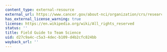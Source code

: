 ```yaml
---
content_type: external-resource
external_url: https://www.cancer.gov/about-nci/organization/crs/research-initiatives/team-science-field-guide/collaboration-team-science-guide.pdf
has_external_license_warning: true
license: https://en.wikipedia.org/wiki/All_rights_reserved
status: ''
title: Field Guide to Team Science
uid: d27c9a4c-c5a3-4dec-b109-d4b2cfc824bb
wayback_url: ''
---
```


